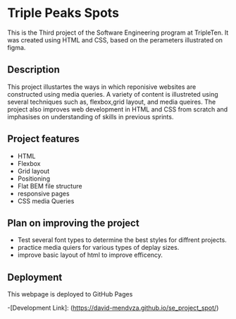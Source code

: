 # Triple Peaks Spots

This is the Third project of the Software Engineering program at TripleTen. It was created using HTML and CSS, based on the perameters illustrated on figma.

## Description

This project illustartes the ways in which reponisive websites are constructed using media queries. A variety of content is illustreted using several techniques such as, flexbox,grid layout, and media queires. The project also improves web development in HTML and CSS from scratch and imphasises on understanding of skills in previous sprints.

## Project features

- HTML
- Flexbox
- Grid layout
- Positioning
- Flat BEM file structure
- responsive pages
- CSS media Queries

## Plan on improving the project

- Test several font types to determine the best styles for diffrent projects.
- practice media quiers for various types of deplay sizes.
- improve basic layout of html to improve efficency.

## Deployment

This webpage is deployed to GitHub Pages

-[Development Link]: (https://david-mendvza.github.io/se_project_spot/)
